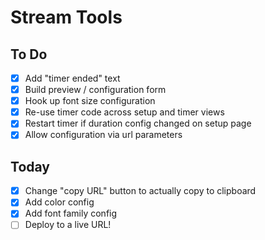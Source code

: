 # Stream Tools

## To Do

-   [x] Add "timer ended" text
-   [x] Build preview / configuration form
-   [x] Hook up font size configuration
-   [x] Re-use timer code across setup and timer views
-   [x] Restart timer if duration config changed on setup page
-   [x] Allow configuration via url parameters

## Today

-   [x] Change "copy URL" button to actually copy to clipboard
-   [x] Add color config
-   [x] Add font family config
-   [ ] Deploy to a live URL!
